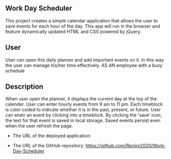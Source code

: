 ## Work Day Scheduler
This project creates a simple calendar application that allows the user to save events for each hour of the day. This app will run in the browser and feature dynamically updated HTML and CSS powered by jQuery.

## User

User can open this daily planner and add important events on it.
In this way the user can manage his/her time effectively.
AS AN employee with a busy schedule


## Description

When user open the planner, it displays the current day at the top of the calender.
User can enter hourly events from 9 am to 11 pm.
Each timeblock is color coded to indicate whether it is in the past, present, or future.
User can enetr an event by clicking into a timeblock.
By clicking the 'save' icon, the text for that event is saved in local storage.
Saved events persist even when the user refresh the page.


* The URL of the deployed application:

* The URL of the GitHub repository: https://github.com/Ranjini2020/Work-Day-Scheduler



